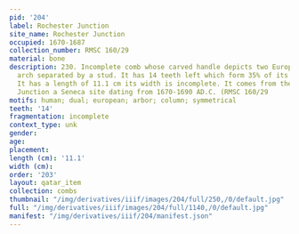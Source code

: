 ```yaml
---
pid: '204'
label: Rochester Junction
site_name: Rochester Junction
occupied: 1670-1687
collection_number: RMSC 160/29
material: bone
description: 230. Incomplete comb whose carved handle depicts two Europeans in an
  arch separated by a stud. It has 14 teeth left which form 35% of its total height.
  It has a length of 11.1 cm its width is incomplete. It comes from the Site of Rochester
  Junction a Seneca site dating from 1670-1690 AD.C. (RMSC 160/29
motifs: human; dual; european; arbor; column; symmetrical
teeth: '14'
fragmentation: incomplete
context_type: unk
gender:
age:
placement:
length (cm): '11.1'
width (cm):
order: '203'
layout: qatar_item
collection: combs
thumbnail: "/img/derivatives/iiif/images/204/full/250,/0/default.jpg"
full: "/img/derivatives/iiif/images/204/full/1140,/0/default.jpg"
manifest: "/img/derivatives/iiif/204/manifest.json"
---
```

